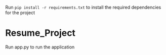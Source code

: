 Run `pip install -r requirements.txt` to install the required dependencies for the project

# Resume_Project
Run app.py to run the application
